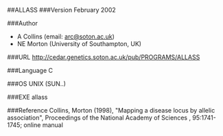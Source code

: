 ##ALLASS
###Version
February 2002

###Author
* A Collins (email: arc@soton.ac.uk)
* NE Morton (University of Southampton, UK)

###URL
http://cedar.genetics.soton.ac.uk/pub/PROGRAMS/ALLASS

###Language
C

###OS
UNIX (SUN..)

###EXE
allass

###Reference
Collins, Morton (1998), "Mapping a disease locus by allelic association", Proceedings of the National Academy of Sciences , 95:1741-1745; online manual


